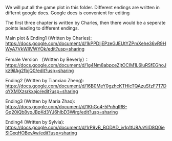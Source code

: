 We will put all the game plot in this folder. Different endings are written in differnt google docs. Google docs is convenient for editing

The first three chapter is written by Charles, then there would be a seperate points leading to different endings.

Main plot & Ending1 (Written by Charles): https://docs.google.com/document/d/1kPPDIjEPzeGJEUtYZPmXehe36vR9HWyA7VkWIlVWYOk/edit?usp=sharing

Female Version （Written by Beverly）：https://docs.google.com/document/d/1g4Nm8abpceZjtOCIM1L6luRSfEGhoJkz9ilAg2fbjQ0/edit?usp=sharing

Ending2 (Written by Tianxiao Zheng): https://docs.google.com/document/d/16B0MeY0gzhcKTHIcTQAzuSfzF7T7DoYXMlXzsrkxajo/edit?usp=sharing

Ending3 (Written by Maria Zhao): https://docs.google.com/document/d/1KhGc4-5Pn5qIRB-Gq20iQb8vpJBpKd3YJ6hIbD3Wlrg/edit?usp=sharing

Ending4 (Written by Sylvia): https://docs.google.com/document/d/1rP9vB_BODAD_iv1p1tU8AaYiID8Q0ieSIGxqHOBevAw/edit?usp=sharing
